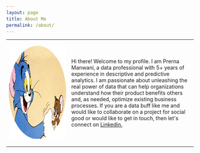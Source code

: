 ```yaml
---
layout: page
title: About Me
permalink: /about/
---
```




<div> 
<style scoped>
    .dataframe tbody tr th:only-of-type {
        vertical-align: middle;
    }

    .dataframe tbody tr th {
        vertical-align: top;
    }

    .dataframe thead th {
        text-align: right;
    }
</style>
<table border="0" class="noborder">
  <tbody>
    <tr>
      <td class="noborder">
      <p><img src="/images/tom.png" alt="pic" width="2000" height="250" /></p>
      </td>
      <td>Hi there! Welcome to my profile. I am Prerna Manwani, a data professional with 5+ years of experience in descriptive and predictive analytics. I am passionate about unleashing the real power of data that can help organizations understand how their product benefits others and, as needed, optimize existing business processes. If you are a data buff like me and would like to collaborate on a project for social good or would like to get in touch, then let's connect on <a href="prerna-manwani">Linkedin.</a>
      </td>
      </tr>
  </tbody>
</table>
</div>

